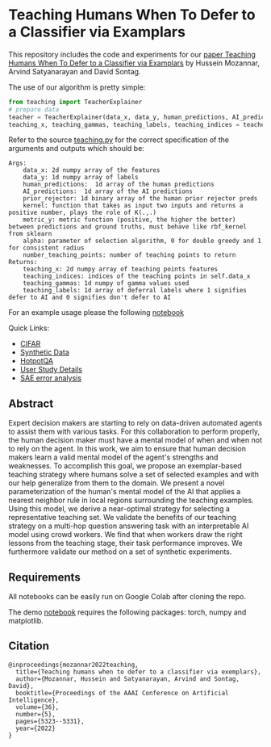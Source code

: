 # Teaching Humans When To Defer to a Classifier via Examplars

This repository includes the code  and experiments  for our [paper Teaching Humans When To Defer to a Classifier via Examplars](https://arxiv.org/abs/2111.11297) by Hussein Mozannar, Arvind Satyanarayan and David Sontag.



The use of our algorithm is pretty simple:

```python
from teaching import TeacherExplainer
# prepare data
teacher = TeacherExplainer(data_x, data_y, human_predictions, AI_predictions, prior_rejector, kernel, metric_y, alpha, number_teaching_points)
teaching_x, teaching_gammas, teaching_labels, teaching_indices = teacher.get_teaching_examples()
```

Refer to the source [teaching.py](teaching.py) for the correct specification of the arguments and outputs which should be:

```
Args:
    data_x: 2d numpy array of the features
    data_y: 1d numpy array of labels
    human_predictions:  1d array of the human predictions 
    AI_predictions:  1d array of the AI predictions 
    prior_rejector: 1d binary array of the human prior rejector preds 
    kernel: function that takes as input two inputs and returns a positive number, plays the role of K(.,.)
    metric_y: metric function (positive, the higher the better) between predictions and ground truths, must behave like rbf_kernel from sklearn
    alpha: parameter of selection algorithm, 0 for double greedy and 1 for consistent radius
    number_teaching_points: number of teaching points to return
Returns:
    teaching_x: 2d numpy array of teaching points features
    teaching_indices: indices of the teaching points in self.data_x
    teaching_gammas: 1d numpy of gamma values used
    teaching_labels: 1d array of deferral labels where 1 signifies defer to AI and 0 signifies don't defer to AI
```

For an example usage please the following [notebook](test_teaching.ipynb)

Quick Links:
* [CIFAR](cifar/README.md)
* [Synthetic Data](synthetic/README.md)
* [HotpotQA](hotpotqa/README.md)
* [User Study Details](userstudy/README.md)
* [SAE error analysis](SAE_error/README.md)


## Abstract
Expert decision makers are starting to rely on data-driven automated agents to assist them with various tasks. For this collaboration to perform properly, the human decision maker must have a mental model of when and when not to rely on the agent. In this work, we aim to ensure that human decision makers learn a valid mental model of the agent's strengths and weaknesses. To accomplish this goal, we propose an exemplar-based teaching strategy where humans solve a set of selected examples and with our help generalize from them to the domain. We present a novel parameterization of the human's mental model of the AI that applies a nearest neighbor rule in local regions surrounding the teaching examples. Using this model, we derive a near-optimal strategy for selecting a representative teaching set. We validate the benefits of our teaching strategy on a multi-hop question answering task with an interpretable AI model using crowd workers. We find that when workers draw the right lessons from the teaching stage, their task performance improves. We furthermore validate our method on a set of synthetic experiments. 



## Requirements

All notebooks can be easily run on Google Colab after cloning the repo.

The demo [notebook](test_teaching.ipynb) requires the following packages: torch, numpy and matplotlib.


## Citation



```
@inproceedings{mozannar2022teaching,
  title={Teaching humans when to defer to a classifier via exemplars},
  author={Mozannar, Hussein and Satyanarayan, Arvind and Sontag, David},
  booktitle={Proceedings of the AAAI Conference on Artificial Intelligence},
  volume={36},
  number={5},
  pages={5323--5331},
  year={2022}
}
```
